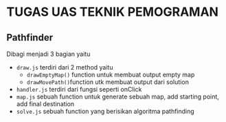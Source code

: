 # TUGAS UAS TEKNIK PEMOGRAMAN
## Pathfinder

Dibagi menjadi 3 bagian yaitu
- ```draw.js``` terdiri dari 2 method yaitu 
  - ```drawEmptyMap()``` function untuk membuat output empty map
  - ```drawMovePath()```function utk membuat output dari solution
- ```handler.js``` terdiri dari fungsi seperti onClick
- ```map.js``` sebuah function untuk generate sebuah map, add starting point, add final destination
- ```solve.js``` sebuah function yang berisikan algoritma pathfinding
